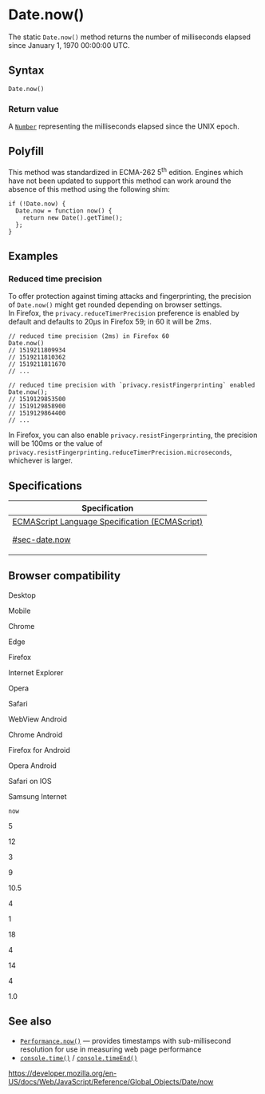 # Date.now()

The static `Date.now()` method returns the number of milliseconds elapsed since January 1, 1970 00:00:00 UTC.

## Syntax

    Date.now()

### Return value

A [`Number`](../number) representing the milliseconds elapsed since the UNIX epoch.

## Polyfill

This method was standardized in ECMA-262 5<sup>th</sup> edition. Engines which have not been updated to support this method can work around the absence of this method using the following shim:

    if (!Date.now) {
      Date.now = function now() {
        return new Date().getTime();
      };
    }

## Examples

### Reduced time precision

To offer protection against timing attacks and fingerprinting, the precision of `Date.now()` might get rounded depending on browser settings.  
In Firefox, the `privacy.reduceTimerPrecision` preference is enabled by default and defaults to 20µs in Firefox 59; in 60 it will be 2ms.

    // reduced time precision (2ms) in Firefox 60
    Date.now()
    // 1519211809934
    // 1519211810362
    // 1519211811670
    // ...

    // reduced time precision with `privacy.resistFingerprinting` enabled
    Date.now();
    // 1519129853500
    // 1519129858900
    // 1519129864400
    // ...

In Firefox, you can also enable `privacy.resistFingerprinting`, the precision will be 100ms or the value of `privacy.resistFingerprinting.reduceTimerPrecision.microseconds`, whichever is larger.

## Specifications

<table><thead><tr class="header"><th>Specification</th></tr></thead><tbody><tr class="odd"><td><a href="https://tc39.es/ecma262/#sec-date.now">ECMAScript Language Specification (ECMAScript) 
<br/>

<span class="small">#sec-date.now</span></a></td></tr></tbody></table>

## Browser compatibility

Desktop

Mobile

Chrome

Edge

Firefox

Internet Explorer

Opera

Safari

WebView Android

Chrome Android

Firefox for Android

Opera Android

Safari on IOS

Samsung Internet

`now`

5

12

3

9

10.5

4

1

18

4

14

4

1.0

## See also

-   [`Performance.now()`](https://developer.mozilla.org/en-US/docs/Web/API/Performance/now) — provides timestamps with sub-millisecond resolution for use in measuring web page performance
-   [`console.time()`](https://developer.mozilla.org/en-US/docs/Web/API/Console/time) / [`console.timeEnd()`](https://developer.mozilla.org/en-US/docs/Web/API/Console/timeEnd)

<a href="https://developer.mozilla.org/en-US/docs/Web/JavaScript/Reference/Global_Objects/Date/now" class="_attribution-link">https://developer.mozilla.org/en-US/docs/Web/JavaScript/Reference/Global_Objects/Date/now</a>
